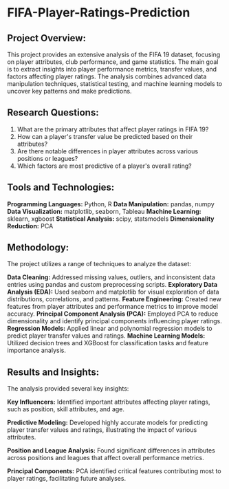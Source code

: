 # FIFA-Player-Ratings-Prediction

## Project Overview:
This project provides an extensive analysis of the FIFA 19 dataset, focusing on player attributes, club performance, and game statistics. The main goal is to extract insights into player performance metrics, transfer values, and factors affecting player ratings. The analysis combines advanced data manipulation techniques, statistical testing, and machine learning models to uncover key patterns and make predictions.

## Research Questions:
1) What are the primary attributes that affect player ratings in FIFA 19?
2) How can a player's transfer value be predicted based on their attributes?
3) Are there notable differences in player attributes across various positions or leagues?
4) Which factors are most predictive of a player's overall rating?

## Tools and Technologies:
**Programming Languages:** Python, R
**Data Manipulation:** pandas, numpy
**Data Visualization:** matplotlib, seaborn, Tableau
**Machine Learning:** sklearn, xgboost
**Statistical Analysis:** scipy, statsmodels
**Dimensionality Reduction:** PCA

## Methodology:
The project utilizes a range of techniques to analyze the dataset:

**Data Cleaning:**  Addressed missing values, outliers, and inconsistent data entries using pandas and custom preprocessing scripts.
**Exploratory Data Analysis (EDA):** Used seaborn and matplotlib for visual exploration of data distributions, correlations, and patterns.
**Feature Engineering:** Created new features from player attributes and performance metrics to improve model accuracy.
**Principal Component Analysis (PCA):** Employed PCA to reduce dimensionality and identify principal components influencing player ratings.
**Regression Models:** Applied linear and polynomial regression models to predict player transfer values and ratings.
**Machine Learning Models:** Utilized decision trees and XGBoost for classification tasks and feature importance analysis.

## Results and Insights:
The analysis provided several key insights:

**Key Influencers:** Identified important attributes affecting player ratings, such as position, skill attributes, and age.

**Predictive Modeling:** Developed highly accurate models for predicting player transfer values and ratings, illustrating the impact of various attributes.

**Position and League Analysis:** Found significant differences in attributes across positions and leagues that affect overall performance metrics.

**Principal Components:** PCA identified critical features contributing most to player ratings, facilitating future analyses.
